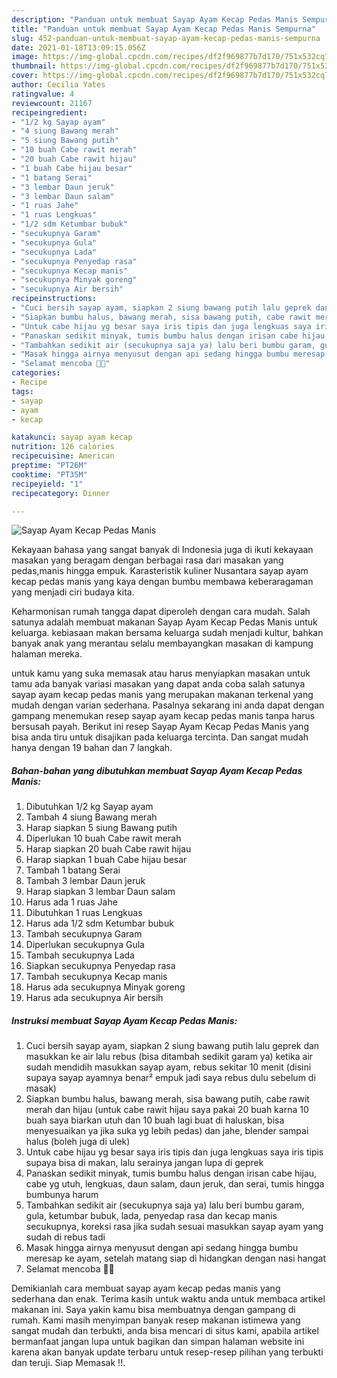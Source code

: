 ```yaml
---
description: "Panduan untuk membuat Sayap Ayam Kecap Pedas Manis Sempurna"
title: "Panduan untuk membuat Sayap Ayam Kecap Pedas Manis Sempurna"
slug: 452-panduan-untuk-membuat-sayap-ayam-kecap-pedas-manis-sempurna
date: 2021-01-18T13:09:15.056Z
image: https://img-global.cpcdn.com/recipes/df2f969877b7d170/751x532cq70/sayap-ayam-kecap-pedas-manis-foto-resep-utama.jpg
thumbnail: https://img-global.cpcdn.com/recipes/df2f969877b7d170/751x532cq70/sayap-ayam-kecap-pedas-manis-foto-resep-utama.jpg
cover: https://img-global.cpcdn.com/recipes/df2f969877b7d170/751x532cq70/sayap-ayam-kecap-pedas-manis-foto-resep-utama.jpg
author: Cecilia Yates
ratingvalue: 4
reviewcount: 21167
recipeingredient:
- "1/2 kg Sayap ayam"
- "4 siung Bawang merah"
- "5 siung Bawang putih"
- "10 buah Cabe rawit merah"
- "20 buah Cabe rawit hijau"
- "1 buah Cabe hijau besar"
- "1 batang Serai"
- "3 lembar Daun jeruk"
- "3 lembar Daun salam"
- "1 ruas Jahe"
- "1 ruas Lengkuas"
- "1/2 sdm Ketumbar bubuk"
- "secukupnya Garam"
- "secukupnya Gula"
- "secukupnya Lada"
- "secukupnya Penyedap rasa"
- "secukupnya Kecap manis"
- "secukupnya Minyak goreng"
- "secukupnya Air bersih"
recipeinstructions:
- "Cuci bersih sayap ayam, siapkan 2 siung bawang putih lalu geprek dan masukkan ke air lalu rebus (bisa ditambah sedikit garam ya) ketika air sudah mendidih masukkan sayap ayam, rebus sekitar 10 menit (disini supaya sayap ayamnya benar² empuk jadi saya rebus dulu sebelum di masak)"
- "Siapkan bumbu halus, bawang merah, sisa bawang putih, cabe rawit merah dan hijau (untuk cabe rawit hijau saya pakai 20 buah karna 10 buah saya biarkan utuh dan 10 buah lagi buat di haluskan, bisa menyesuaikan ya jika suka yg lebih pedas) dan jahe, blender sampai halus (boleh juga di ulek)"
- "Untuk cabe hijau yg besar saya iris tipis dan juga lengkuas saya iris tipis supaya bisa di makan, lalu serainya jangan lupa di geprek"
- "Panaskan sedikit minyak, tumis bumbu halus dengan irisan cabe hijau, cabe yg utuh, lengkuas, daun salam, daun jeruk, dan serai, tumis hingga bumbunya harum"
- "Tambahkan sedikit air (secukupnya saja ya) lalu beri bumbu garam, gula, ketumbar bubuk, lada, penyedap rasa dan kecap manis secukupnya, koreksi rasa jika sudah sesuai masukkan sayap ayam yang sudah di rebus tadi"
- "Masak hingga airnya menyusut dengan api sedang hingga bumbu meresap ke ayam, setelah matang siap di hidangkan dengan nasi hangat"
- "Selamat mencoba 🤗🤗"
categories:
- Recipe
tags:
- sayap
- ayam
- kecap

katakunci: sayap ayam kecap 
nutrition: 126 calories
recipecuisine: American
preptime: "PT26M"
cooktime: "PT35M"
recipeyield: "1"
recipecategory: Dinner

---
```



![Sayap Ayam Kecap Pedas Manis](https://img-global.cpcdn.com/recipes/df2f969877b7d170/751x532cq70/sayap-ayam-kecap-pedas-manis-foto-resep-utama.jpg)

Kekayaan bahasa yang sangat banyak di Indonesia juga di ikuti kekayaan masakan yang beragam dengan berbagai rasa dari masakan yang pedas,manis hingga empuk. Karasteristik kuliner Nusantara sayap ayam kecap pedas manis yang kaya dengan bumbu membawa keberaragaman yang menjadi ciri budaya kita.




Keharmonisan rumah tangga dapat diperoleh dengan cara mudah. Salah satunya adalah membuat makanan Sayap Ayam Kecap Pedas Manis untuk keluarga. kebiasaan makan bersama keluarga sudah menjadi kultur, bahkan banyak anak yang merantau selalu membayangkan masakan di kampung halaman mereka.

untuk kamu yang suka memasak atau harus menyiapkan masakan untuk tamu ada banyak variasi masakan yang dapat anda coba salah satunya sayap ayam kecap pedas manis yang merupakan makanan terkenal yang mudah dengan varian sederhana. Pasalnya sekarang ini anda dapat dengan gampang menemukan resep sayap ayam kecap pedas manis tanpa harus bersusah payah.
Berikut ini resep Sayap Ayam Kecap Pedas Manis yang bisa anda tiru untuk disajikan pada keluarga tercinta. Dan sangat mudah hanya dengan 19 bahan dan 7 langkah.


<!--inarticleads1-->

##### Bahan-bahan yang dibutuhkan membuat Sayap Ayam Kecap Pedas Manis:

1. Dibutuhkan 1/2 kg Sayap ayam
1. Tambah 4 siung Bawang merah
1. Harap siapkan 5 siung Bawang putih
1. Diperlukan 10 buah Cabe rawit merah
1. Harap siapkan 20 buah Cabe rawit hijau
1. Harap siapkan 1 buah Cabe hijau besar
1. Tambah 1 batang Serai
1. Tambah 3 lembar Daun jeruk
1. Harap siapkan 3 lembar Daun salam
1. Harus ada 1 ruas Jahe
1. Dibutuhkan 1 ruas Lengkuas
1. Harus ada 1/2 sdm Ketumbar bubuk
1. Tambah secukupnya Garam
1. Diperlukan secukupnya Gula
1. Tambah secukupnya Lada
1. Siapkan secukupnya Penyedap rasa
1. Tambah secukupnya Kecap manis
1. Harus ada secukupnya Minyak goreng
1. Harus ada secukupnya Air bersih




<!--inarticleads2-->

##### Instruksi membuat  Sayap Ayam Kecap Pedas Manis:

1. Cuci bersih sayap ayam, siapkan 2 siung bawang putih lalu geprek dan masukkan ke air lalu rebus (bisa ditambah sedikit garam ya) ketika air sudah mendidih masukkan sayap ayam, rebus sekitar 10 menit (disini supaya sayap ayamnya benar² empuk jadi saya rebus dulu sebelum di masak)
1. Siapkan bumbu halus, bawang merah, sisa bawang putih, cabe rawit merah dan hijau (untuk cabe rawit hijau saya pakai 20 buah karna 10 buah saya biarkan utuh dan 10 buah lagi buat di haluskan, bisa menyesuaikan ya jika suka yg lebih pedas) dan jahe, blender sampai halus (boleh juga di ulek)
1. Untuk cabe hijau yg besar saya iris tipis dan juga lengkuas saya iris tipis supaya bisa di makan, lalu serainya jangan lupa di geprek
1. Panaskan sedikit minyak, tumis bumbu halus dengan irisan cabe hijau, cabe yg utuh, lengkuas, daun salam, daun jeruk, dan serai, tumis hingga bumbunya harum
1. Tambahkan sedikit air (secukupnya saja ya) lalu beri bumbu garam, gula, ketumbar bubuk, lada, penyedap rasa dan kecap manis secukupnya, koreksi rasa jika sudah sesuai masukkan sayap ayam yang sudah di rebus tadi
1. Masak hingga airnya menyusut dengan api sedang hingga bumbu meresap ke ayam, setelah matang siap di hidangkan dengan nasi hangat
1. Selamat mencoba 🤗🤗




Demikianlah cara membuat sayap ayam kecap pedas manis yang sederhana dan enak. Terima kasih untuk waktu anda untuk membaca artikel makanan ini. Saya yakin kamu bisa membuatnya dengan gampang di rumah. Kami masih menyimpan banyak resep makanan istimewa yang sangat mudah dan terbukti, anda bisa mencari di situs kami, apabila artikel bermanfaat jangan lupa untuk bagikan dan simpan halaman website ini karena akan banyak update terbaru untuk resep-resep pilihan yang terbukti dan teruji. Siap Memasak !!. 
